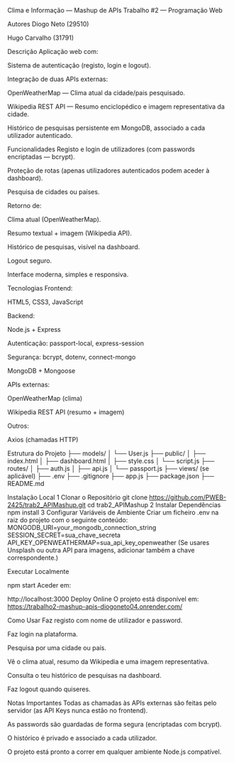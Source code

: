  Clima e Informação — Mashup de APIs
Trabalho #2 — Programação Web

 Autores
Diogo Neto (29510)

Hugo Carvalho (31791)

 Descrição
Aplicação web com:

 Sistema de autenticação (registo, login e logout).

 Integração de duas APIs externas:

OpenWeatherMap — Clima atual da cidade/pais pesquisado.

Wikipedia REST API — Resumo enciclopédico e imagem representativa da cidade.

 Histórico de pesquisas persistente em MongoDB, associado a cada utilizador autenticado.

 Funcionalidades
 Registo e login de utilizadores (com passwords encriptadas — bcrypt).

 Proteção de rotas (apenas utilizadores autenticados podem aceder à dashboard).

 Pesquisa de cidades ou países.

 Retorno de:

Clima atual (OpenWeatherMap).

Resumo textual + imagem (Wikipedia API).

 Histórico de pesquisas, visível na dashboard.

 Logout seguro.

 Interface moderna, simples e responsiva.

 Tecnologias
Frontend:

HTML5, CSS3, JavaScript

Backend:

Node.js + Express

Autenticação: passport-local, express-session

Segurança: bcrypt, dotenv, connect-mongo

MongoDB + Mongoose

APIs externas:

 OpenWeatherMap (clima)

 Wikipedia REST API (resumo + imagem)

Outros:

Axios (chamadas HTTP)

 Estrutura do Projeto
├── models/
│   └── User.js
├── public/
│   ├── index.html
│   ├── dashboard.html
│   ├── style.css
│   └── script.js
├── routes/
│   ├── auth.js
│   ├── api.js
│   └── passport.js
├── views/ (se aplicável)
├── .env
├── .gitignore
├── app.js
├── package.json
├── README.md

 Instalação Local
1 Clonar o Repositório
git clone https://github.com/PWEB-2425/trab2_APIMashup.git
cd trab2_APIMashup
2️ Instalar Dependências
npm install
3️ Configurar Variáveis de Ambiente
Criar um ficheiro .env na raiz do projeto com o seguinte conteúdo:
MONGODB_URI=your_mongodb_connection_string
SESSION_SECRET=sua_chave_secreta
API_KEY_OPENWEATHERMAP=sua_api_key_openweather
(Se usares Unsplash ou outra API para imagens, adicionar também a chave correspondente.)

 Executar Localmente

npm start
Aceder em:

http://localhost:3000
 Deploy Online
O projeto está disponível em:
 https://trabalho2-mashup-apis-diogoneto04.onrender.com/

 Como Usar
 Faz registo com nome de utilizador e password.

 Faz login na plataforma.

 Pesquisa por uma cidade ou país.

 Vê o clima atual, resumo da Wikipedia e uma imagem representativa.

 Consulta o teu histórico de pesquisas na dashboard.

 Faz logout quando quiseres.

 Notas Importantes
 Todas as chamadas às APIs externas são feitas pelo servidor (as API Keys nunca estão no frontend).

 As passwords são guardadas de forma segura (encriptadas com bcrypt).

 O histórico é privado e associado a cada utilizador.

 O projeto está pronto a correr em qualquer ambiente Node.js compatível.